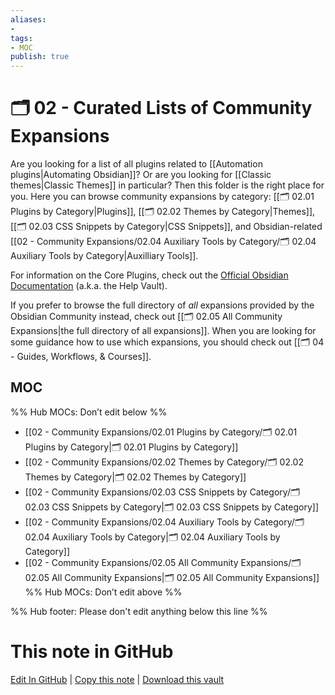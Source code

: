 ```yaml
---
aliases:
- 
tags: 
- MOC
publish: true
---
```


# 🗂️ 02 - Curated Lists of Community Expansions

Are you looking for a list of all plugins related to [[Automation plugins|Automating Obsidian]]? Or are you looking for [[Classic themes|Classic Themes]] in particular? Then this folder is the right place for you. Here you can browse community expansions by category: [[🗂️ 02.01 Plugins by Category|Plugins]], [[🗂️ 02.02 Themes by Category|Themes]], [[🗂️ 02.03 CSS Snippets by Category|CSS Snippets]], and Obsidian-related [[02 - Community Expansions/02.04 Auxiliary Tools by Category/🗂️ 02.04 Auxiliary Tools by Category|Auxilliary Tools]].

For information on the Core Plugins, check out the [Official Obsidian Documentation](https://help.obsidian.md/Plugins/Core+plugins) (a.k.a. the Help Vault).

If you prefer to browse the full directory of *all* expansions provided by the Obsidian Community instead, check out [[🗂️ 02.05 All Community Expansions|the full directory of all expansions]]. When you are looking for some guidance how to use which expansions, you should check out [[🗂️ 04 - Guides, Workflows, & Courses]]. 

## MOC

%% Hub MOCs: Don’t edit below  %%
-  [[02 - Community Expansions/02.01 Plugins by Category/🗂️ 02.01 Plugins by Category|🗂️ 02.01 Plugins by Category]]
-  [[02 - Community Expansions/02.02 Themes by Category/🗂️ 02.02 Themes by Category|🗂️ 02.02 Themes by Category]]
-  [[02 - Community Expansions/02.03 CSS Snippets by Category/🗂️ 02.03 CSS Snippets by Category|🗂️ 02.03 CSS Snippets by Category]]
-  [[02 - Community Expansions/02.04 Auxiliary Tools by Category/🗂️ 02.04 Auxiliary Tools by Category|🗂️ 02.04 Auxiliary Tools by Category]]
-  [[02 - Community Expansions/02.05 All Community Expansions/🗂️ 02.05 All Community Expansions|🗂️ 02.05 All Community Expansions]]
%% Hub MOCs: Don’t edit above  %%

%% Hub footer: Please don't edit anything below this line %%

# This note in GitHub

<span class="git-footer">[Edit In GitHub](https://github.dev/obsidian-community/obsidian-hub/blob/main/02%20-%20Community%20Expansions/%F0%9F%97%82%EF%B8%8F%2002%20-%20Community%20Expansions.md "git-hub-edit-note") | [Copy this note](https://raw.githubusercontent.com/obsidian-community/obsidian-hub/main/02%20-%20Community%20Expansions/%F0%9F%97%82%EF%B8%8F%2002%20-%20Community%20Expansions.md "git-hub-copy-note") | [Download this vault](https://github.com/obsidian-community/obsidian-hub/archive/refs/heads/main.zip "git-hub-download-vault") </span>